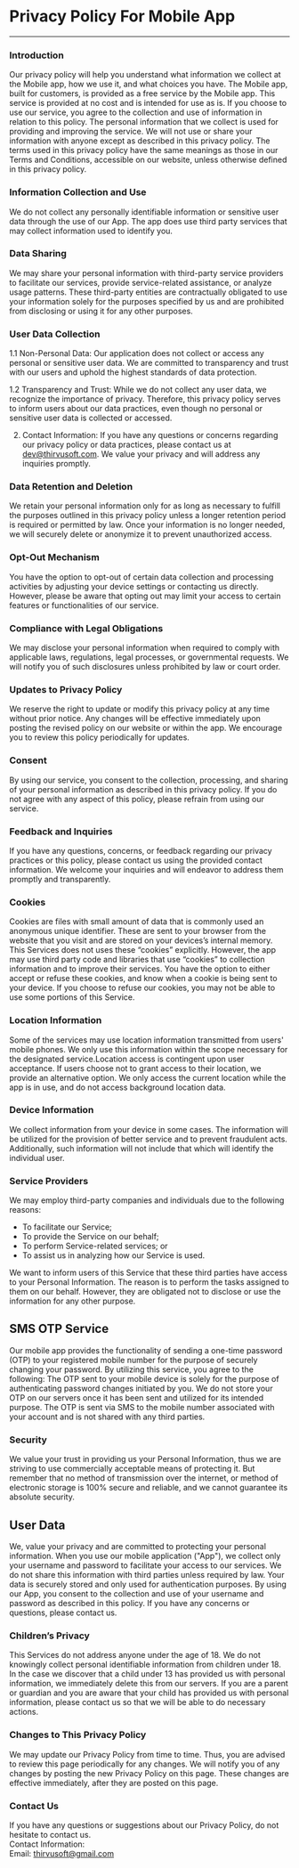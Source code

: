 # Privacy Policy For Mobile App
----------------

### Introduction  
Our privacy policy will help you understand what information we collect at the Mobile app, how we use it, and what choices you have. The Mobile app, built for customers, is provided as a free service by the Mobile app. This service is provided at no cost and is intended for use as is. If you choose to use our service, you agree to the collection and use of information in relation to this policy. The personal information that we collect is used for providing and improving the service. We will not use or share your information with anyone except as described in this privacy policy. The terms used in this privacy policy have the same meanings as those in our Terms and Conditions, accessible on our website, unless otherwise defined in this privacy policy.

### Information Collection and Use  
We do not collect any personally identifiable information or sensitive user data through the use of our App. The app does use third party services that may collect information used to identify you. 

### Data Sharing
We may share your personal information with third-party service providers to facilitate our services, provide service-related assistance, or analyze usage patterns. These third-party entities are contractually obligated to use your information solely for the purposes specified by us and are prohibited from disclosing or using it for any other purposes.

### User Data Collection
1.1 Non-Personal Data:
Our application does not collect or access any personal or sensitive user data. We are committed to transparency and trust with our users and uphold the highest standards of data protection.

1.2 Transparency and Trust:
While we do not collect any user data, we recognize the importance of privacy. Therefore, this privacy policy serves to inform users about our data practices, even though no personal or sensitive user data is collected or accessed.

2. Contact Information:
If you have any questions or concerns regarding our privacy policy or data practices, please contact us at dev@thirvusoft.com. We value your privacy and will address any inquiries promptly.

### Data Retention and Deletion
We retain your personal information only for as long as necessary to fulfill the purposes outlined in this privacy policy unless a longer retention period is required or permitted by law. Once your information is no longer needed, we will securely delete or anonymize it to prevent unauthorized access.

### Opt-Out Mechanism
You have the option to opt-out of certain data collection and processing activities by adjusting your device settings or contacting us directly. However, please be aware that opting out may limit your access to certain features or functionalities of our service.

### Compliance with Legal Obligations
We may disclose your personal information when required to comply with applicable laws, regulations, legal processes, or governmental requests. We will notify you of such disclosures unless prohibited by law or court order.

### Updates to Privacy Policy
We reserve the right to update or modify this privacy policy at any time without prior notice. Any changes will be effective immediately upon posting the revised policy on our website or within the app. We encourage you to review this policy periodically for updates.

### Consent
By using our service, you consent to the collection, processing, and sharing of your personal information as described in this privacy policy. If you do not agree with any aspect of this policy, please refrain from using our service.

### Feedback and Inquiries
If you have any questions, concerns, or feedback regarding our privacy practices or this policy, please contact us using the provided contact information. We welcome your inquiries and will endeavor to address them promptly and transparently.

### Cookies  
Cookies are files with small amount of data that is commonly used an anonymous unique identifier. These are sent to your browser from the website that you visit and are stored on your devices’s internal memory.  
This Services does not uses these “cookies” explicitly. However, the app may use third party code and libraries that use “cookies” to collection information and to improve their services. You have the option  to either accept or refuse these cookies, and know when a cookie is being sent to your device. If you choose to refuse our cookies, you may not be able to use some portions of this Service.  

### Location Information  
Some of the services may use location information transmitted from users' mobile phones. We only use this information within the scope necessary for the designated service.Location access is contingent upon user acceptance. If users choose not to grant access to their location, we provide an alternative option. We only access the current location while the app is in use, and do not access background location data.

### Device Information  
We collect information from your device in some cases. The information will be utilized for the provision of better service and to prevent fraudulent acts. Additionally, such information will not include that which will identify the individual user.  

### Service Providers  
We may employ third-party companies and individuals due to the following reasons:  
* To facilitate our Service;
* To provide the Service on our behalf;
* To perform Service-related services; or
* To assist us in analyzing how our Service is used.  

We want to inform users of this Service that these third parties have access to your Personal Information. The reason is to perform the tasks assigned to them on our behalf. However, they are obligated not to disclose or use the information for any other purpose.  
## SMS OTP Service
Our mobile app provides the functionality of sending a one-time password (OTP) to your registered mobile number for the purpose of securely changing your password. By utilizing this service, you agree to the following:
The OTP sent to your mobile device is solely for the purpose of authenticating password changes initiated by you.
We do not store your OTP on our servers once it has been sent and utilized for its intended purpose.
The OTP is sent via SMS to the mobile number associated with your account and is not shared with any third parties.
### Security  
We value your trust in providing us your Personal Information, thus we are striving to use commercially acceptable means of protecting it. But remember that no method of transmission over  the internet, or method of electronic storage is 100% secure and reliable, and we cannot guarantee its absolute security.  
## User Data
We, value your privacy and are committed to protecting your personal information. When you use our mobile application ("App"), we collect only your username and password to facilitate your access to our services. We do not share this information with third parties unless required by law. Your data is securely stored and only used for authentication purposes. By using our App, you consent to the collection and use of your username and password as described in this policy. If you have any concerns or questions, please contact us.

### Children’s Privacy  
This Services do not address anyone under the age of 18. We do not knowingly collect personal identifiable information from children under 18. In the case we discover that a child under 13 has provided us with personal information, we immediately delete this from our servers. If you  are  a  parent  or  guardian and you are aware that your child has provided us with personal information, please contact us so that we will be able to do necessary actions.  

### Changes to This Privacy Policy  
We may update our Privacy Policy from time to time. Thus, you are advised to review this page periodically for any changes. We will notify you of any changes by posting the new Privacy Policy on this page. These changes are effective immediately, after they are posted on this page.  

### Contact Us  
If you have any questions or suggestions about our Privacy Policy, do not hesitate to contact us.  
Contact Information:  
Email: thirvusoft@gmail.com
